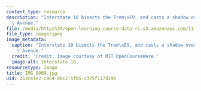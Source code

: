 ```yaml
---
content_type: resource
description: "Interstate 10 bisects the Trem\xE9, and casts a shadow over Claiborne\
  \ Avenue."
file: /media/https%3A/open-learning-course-data-rc.s3.amazonaws.com/11-945-katrina-practicum-spring-2006/363ce1e2c86480c25fb5c375f117d39b_IMG_0009.jpg
file_type: image/jpeg
image_metadata:
  caption: "Interstate 10 bisects the Trem\xE9, and casts a shadow over Claiborne\
    \ Avenue."
  credit: 'Credit: Image courtesy of MIT OpenCourseWare.'
  image-alt: Interstate 10.
resourcetype: Image
title: IMG_0009.jpg
uid: 363ce1e2-c864-80c2-5fb5-c375f117d39b
---
```

